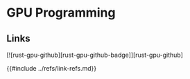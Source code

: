 # GPU Programming

## Links

[![rust-gpu-github][rust-gpu-github-badge]][rust-gpu-github]

{{#include ../refs/link-refs.md}}
